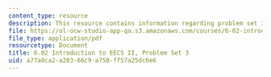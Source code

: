 ```yaml
---
content_type: resource
description: This resource contains information regarding problem set 3.
file: https://ol-ocw-studio-app-qa.s3.amazonaws.com/courses/6-02-introduction-to-eecs-ii-digital-communication-systems-fall-2012/a77a0ca2a20366c9a750ff57a25dc6e6_MIT6_02F12_ps3.pdf
file_type: application/pdf
resourcetype: Document
title: 6.02 Introduction to EECS II, Problem Set 3
uid: a77a0ca2-a203-66c9-a750-ff57a25dc6e6
---
```

